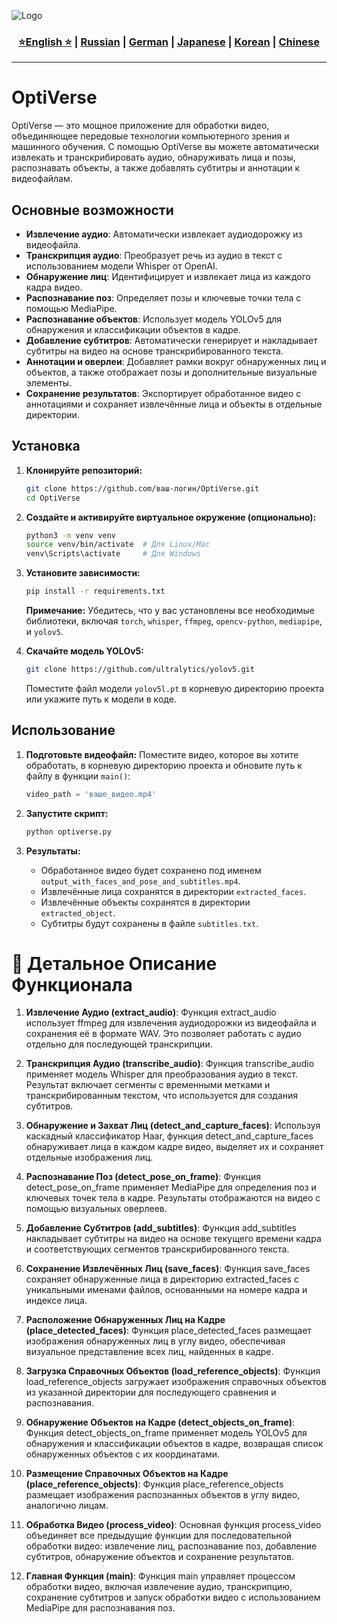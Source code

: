 ![Logo](https://github.com/Solrikk/OptiVerse/blob/main/assets/OpenCV%20-%20result/bee.jpg)

<div align="center">
  <h3>
    <a href="https://github.com/Solrikk/OptiVerse/blob/main/README.md">⭐English ⭐</a> |
    <a href="https://github.com/Solrikk/OptiVerse/blob/main/docs/readme/README_RU.md">Russian</a> |
    <a href="https://github.com/Solrikk/OptiVerse/blob/main/docs/readme/README_GE.md">German</a> |
    <a href="https://github.com/Solrikk/OptiVerse/blob/main/docs/readme//README_JP.md">Japanese</a> |
    <a href="https://github.com/Solrikk/OptiVerse/blob/main/docs/readme/README_KR.md">Korean</a> |
    <a href="https://github.com/Solrikk/OptiVerse/blob/main/docs/readme/README_CN.md">Chinese</a>
  </h3>
</div>

-----------------

# OptiVerse

OptiVerse — это мощное приложение для обработки видео, объединяющее передовые технологии компьютерного зрения и машинного обучения. С помощью OptiVerse вы можете автоматически извлекать и транскрибировать аудио, обнаруживать лица и позы, распознавать объекты, а также добавлять субтитры и аннотации к видеофайлам.

## Основные возможности

- **Извлечение аудио**: Автоматически извлекает аудиодорожку из видеофайла.
- **Транскрипция аудио**: Преобразует речь из аудио в текст с использованием модели Whisper от OpenAI.
- **Обнаружение лиц**: Идентифицирует и извлекает лица из каждого кадра видео.
- **Распознавание поз**: Определяет позы и ключевые точки тела с помощью MediaPipe.
- **Распознавание объектов**: Использует модель YOLOv5 для обнаружения и классификации объектов в кадре.
- **Добавление субтитров**: Автоматически генерирует и накладывает субтитры на видео на основе транскрибированного текста.
- **Аннотации и оверлеи**: Добавляет рамки вокруг обнаруженных лиц и объектов, а также отображает позы и дополнительные визуальные элементы.
- **Сохранение результатов**: Экспортирует обработанное видео с аннотациями и сохраняет извлечённые лица и объекты в отдельные директории.

## Установка

1. **Клонируйте репозиторий:**
    ```bash
    git clone https://github.com/ваш-логин/OptiVerse.git
    cd OptiVerse
    ```

2. **Создайте и активируйте виртуальное окружение (опционально):**
    ```bash
    python3 -m venv venv
    source venv/bin/activate  # Для Linux/Mac
    venv\Scripts\activate     # Для Windows
    ```

3. **Установите зависимости:**
    ```bash
    pip install -r requirements.txt
    ```

    **Примечание:** Убедитесь, что у вас установлены все необходимые библиотеки, включая `torch`, `whisper`, `ffmpeg`, `opencv-python`, `mediapipe`, и `yolov5`.

4. **Скачайте модель YOLOv5:**
    ```bash
    git clone https://github.com/ultralytics/yolov5.git
    ```

    Поместите файл модели `yolov5l.pt` в корневую директорию проекта или укажите путь к модели в коде.

## Использование

1. **Подготовьте видеофайл:**
    Поместите видео, которое вы хотите обработать, в корневую директорию проекта и обновите путь к файлу в функции `main()`:
    ```python
    video_path = 'ваше_видео.mp4'
    ```

2. **Запустите скрипт:**
    ```bash
    python optiverse.py
    ```

3. **Результаты:**
    - Обработанное видео будет сохранено под именем `output_with_faces_and_pose_and_subtitles.mp4`.
    - Извлечённые лица сохранятся в директории `extracted_faces`.
    - Извлечённые объекты сохранятся в директории `extracted_object`.
    - Субтитры будут сохранены в файле `subtitles.txt`.

# 🔧 Детальное Описание Функционала

1. **Извлечение Аудио (extract_audio)**:
Функция extract_audio использует ffmpeg для извлечения аудиодорожки из видеофайла и сохранения её в формате WAV. Это позволяет работать с аудио отдельно для последующей транскрипции.

2. **Транскрипция Аудио (transcribe_audio)**:
Функция transcribe_audio применяет модель Whisper для преобразования аудио в текст. Результат включает сегменты с временными метками и транскрибированным текстом, что используется для создания субтитров.

3. **Обнаружение и Захват Лиц (detect_and_capture_faces)**:
Используя каскадный классификатор Haar, функция detect_and_capture_faces обнаруживает лица в каждом кадре видео, выделяет их и сохраняет отдельные изображения лиц.

4. **Распознавание Поз (detect_pose_on_frame)**:
Функция detect_pose_on_frame применяет MediaPipe для определения поз и ключевых точек тела в кадре. Результаты отображаются на видео с помощью визуальных оверлеев.

5. **Добавление Субтитров (add_subtitles)**:
Функция add_subtitles накладывает субтитры на видео на основе текущего времени кадра и соответствующих сегментов транскрибированного текста.

6. **Сохранение Извлечённых Лиц (save_faces)**:
Функция save_faces сохраняет обнаруженные лица в директорию extracted_faces с уникальными именами файлов, основанными на номере кадра и индексе лица.

7. **Расположение Обнаруженных Лиц на Кадре (place_detected_faces)**:
Функция place_detected_faces размещает изображения обнаруженных лиц в углу видео, обеспечивая визуальное представление всех лиц, найденных в кадре.

8. **Загрузка Справочных Объектов (load_reference_objects)**:
Функция load_reference_objects загружает изображения справочных объектов из указанной директории для последующего сравнения и распознавания.

9. **Обнаружение Объектов на Кадре (detect_objects_on_frame)**:
Функция detect_objects_on_frame применяет модель YOLOv5 для обнаружения и классификации объектов в кадре, возвращая список обнаруженных объектов с их координатами.

10. **Размещение Справочных Объектов на Кадре (place_reference_objects)**:
Функция place_reference_objects размещает изображения распознанных объектов в углу видео, аналогично лицам.

11. **Обработка Видео (process_video)**:
Основная функция process_video объединяет все предыдущие функции для последовательной обработки видео: извлечение лиц, распознавание поз, добавление субтитров, обнаружение объектов и сохранение результатов.

12. **Главная Функция (main)**:
Функция main управляет процессом обработки видео, включая извлечение аудио, транскрипцию, сохранение субтитров и запуск обработки видео с использованием MediaPipe для распознавания поз.

